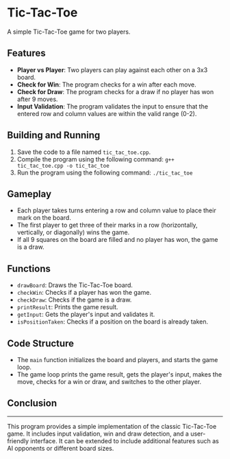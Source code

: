 Tic-Tac-Toe
============

A simple Tic-Tac-Toe game for two players.

Features
--------

* **Player vs Player**: Two players can play against each other on a 3x3 board.
* **Check for Win**: The program checks for a win after each move.
* **Check for Draw**: The program checks for a draw if no player has won after 9 moves.
* **Input Validation**: The program validates the input to ensure that the entered row and column values are within the valid range (0-2).

Building and Running
-------------------

1. Save the code to a file named `tic_tac_toe.cpp`.
2. Compile the program using the following command: `g++ tic_tac_toe.cpp -o tic_tac_toe`
3. Run the program using the following command: `./tic_tac_toe`

Gameplay
--------

* Each player takes turns entering a row and column value to place their mark on the board.
* The first player to get three of their marks in a row (horizontally, vertically, or diagonally) wins the game.
* If all 9 squares on the board are filled and no player has won, the game is a draw.

Functions
---------

* `drawBoard`: Draws the Tic-Tac-Toe board.
* `checkWin`: Checks if a player has won the game.
* `checkDraw`: Checks if the game is a draw.
* `printResult`: Prints the game result.
* `getInput`: Gets the player's input and validates it.
* `isPositionTaken`: Checks if a position on the board is already taken.

Code Structure
--------------

* The `main` function initializes the board and players, and starts the game loop.
* The game loop prints the game result, gets the player's input, makes the move, checks for a win or draw, and switches to the other player.

## Conclusion
----------

This program provides a simple implementation of the classic Tic-Tac-Toe game. It includes input validation, win and draw detection, and a user-friendly interface. It can be extended to include additional features such as AI opponents or different board sizes.
